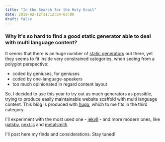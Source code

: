 ```yaml
---
title: "In the Search for the Holy Grail"
date: 2019-02-12T11:12:54-03:00
draft: false
---
```


### Why it's so hard to find a good static generator able to deal with multi language content?

It seems that there is an huge number of [static generators](https://www.staticgen.com/about) out there, yet they seems to fit inside very constrained categories, when seeing from a polyglot perspective:

- coded by geniuses, for geniuses
- coded by one-language-speakers
- too much opinionated in regard content layout

So, I decided to use this year to try out as much generators as possible, trying to produce easily maintainable website scaffold with multi language content. This blog is produced with [hugo](https://gohugo.io/), which to me fits in the third category.

I'll experiment with the most used one - [jekyll](https://jekyllrb.com/) - and more modern ones, like [gatsby](https://www.gatsbyjs.org/), [next.js](https://nextjs.org/) and [metalsmith](https://metalsmith.io/).

I'll post here my finds and considerations. Stay tuned!
